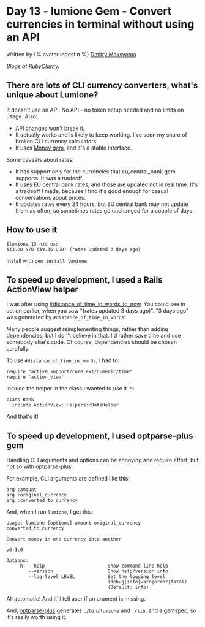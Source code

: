 # Day 13 - lumione Gem - Convert currencies in terminal without using an API

Written by {% avatar ledestin %} [Dmitry Maksyoma](https://github.com/ledestin)

_Blogs at [RubyClarity](https://rubyclarity.com)._

## There are lots of CLI currency converters, what's unique about Lumione?

It doesn't use an API. No API - no token setup needed and no limits on usage.
Also:
  * API changes won't break it.
  * It actually works and is likely to keep working. I've seen my share of
    broken CLI currency calculators.
  * It uses [Money gem](https://github.com/RubyMoney/money), and it's a stable
    interface.

Some caveats about rates:
  * It has support only for the currencies that eu_central_bank gem supports. It
    was a tradeoff.
  * It uses EU central bank rates, and those are updated not in real time. It's
    a tradeoff I made, because I find it's good enough for casual conversations
    about prices.
  * It updates rates every 24 hours, but EU central bank may not update them as
    often, so sometimes rates go unchanged for a couple of days.

## How to use it

```
$lumione 13 nzd usd
$13.00 NZD ($9.16 USD) (rates updated 3 days ago)
```

Install with `gem install lumione`.

## To speed up development, I used a Rails ActionView helper

I was after using
[#distance_of_time_in_words_to_now](https://apidock.com/rails/ActionView/Helpers/DateHelper/distance_of_time_in_words).
You could see in action earlier, when you saw "(rates updated 3 days ago)". "3
days ago" was generated by `#distance_of_time_in_words`.

Many people suggest reimplementing things, rather than adding dependencies, but
I don't believe in that. I'd rather save time and use somebody else's code. Of
course, dependencies should be chosen carefully.

To use `#distance_of_time_in_words`, I had to:
```
require "active_support/core_ext/numeric/time"
require 'action_view'
```

Include the helper in the class I wanted to use it in:
```
class Bank
  include ActionView::Helpers::DateHelper
```

And that's it!

## To speed up development, I used optparse-plus gem

Handling CLI arguments and options can be annoying and require effort, but not
so with [optparse-plus](https://github.com/davetron5000/optparse-plus).

For example, CLI arguments are defined like this:
```
arg :amount
arg :original_currency
arg :converted_to_currency
```

And, when I run `lumione`, I get this:
```
Usage: lumione [options] amount original_currency converted_to_currency

Convert money in one currency into another

v0.1.0

Options:
    -h, --help                       Show command line help
        --version                    Show help/version info
        --log-level LEVEL            Set the logging level
                                     (debug|info|warn|error|fatal)
                                     (Default: info)
```

All automatic! And it'll tell user if an arument is missing.

And, [optparse-plus](https://github.com/davetron5000/optparse-plus) generates
`./bin/lumione` and `./lib`, and a gemspec, so it's really worth using it.
